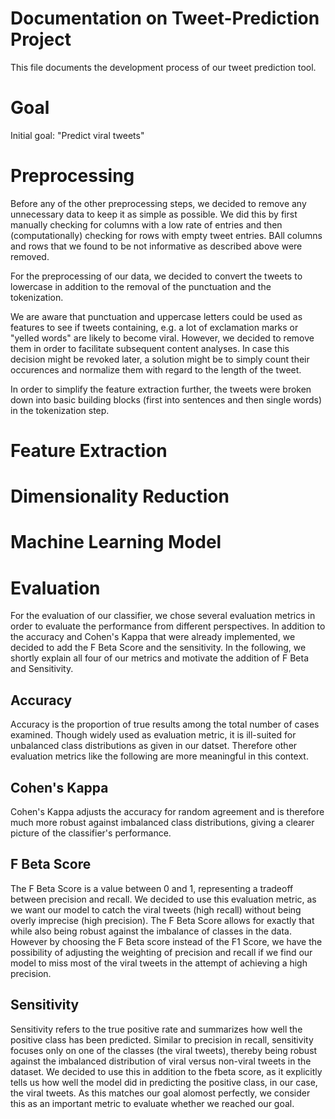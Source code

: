 # Documentation on Tweet-Prediction Project
This file documents the development process of our tweet prediction tool. 

# Goal
Initial goal: "Predict viral tweets"

# Preprocessing
Before any of the other preprocessing steps, we decided to remove any 
unnecessary data to keep it as simple as possible. We did this by first manually 
checking for columns with a low rate of entries and then (computationally)
checking for rows with empty tweet entries. BAll columns and rows that we found 
to be not informative as described above were removed. 

For the preprocessing of our data, we decided to convert the tweets to
lowercase in addition to the removal of the punctuation and the tokenization.

We are aware that punctuation and uppercase letters could be used as features
to see if tweets containing, e.g. a lot of exclamation marks or "yelled words"
are likely to become viral.
However, we decided to remove them in order to facilitate subsequent content
analyses. In case this decision might be revoked later, a solution might be
to simply count their occurences and normalize them with regard to the length
of the tweet.

In order to simplify the feature extraction further, the tweets were broken
down into basic building blocks (first into sentences and then single words)
in the tokenization step.

# Feature Extraction

# Dimensionality Reduction

# Machine Learning Model

# Evaluation
For the evaluation of our classifier, we chose several evaluation metrics in 
order to evaluate the performance from different perspectives.
In addition to the accuracy and Cohen's Kappa that were already implemented, 
we decided to add the F Beta Score and the sensitivity. In the following, 
we shortly explain all four of our metrics and motivate the addition of
F Beta and Sensitivity. 

## Accuracy 
Accuracy is the proportion of true results among the total number of cases 
examined. Though widely used as evaluation metric, it is ill-suited for 
unbalanced class distributions as given in our datset. Therefore other 
evaluation metrics like the following are more meaningful in this context. 

## Cohen's Kappa
Cohen's Kappa adjusts the accuracy for random agreement and is therefore much
more robust against imbalanced class distributions, giving a clearer picture of
the classifier's performance.

## F Beta Score 
The F Beta Score is a value between 0 and 1, representing a tradeoff between
precision and recall. We decided to use this evaluation metric, as we want our 
model to catch the viral tweets (high recall) without being overly imprecise 
(high precision). The F Beta Score allows for exactly that while also being 
robust against the imbalance of classes in the data.
However by choosing the F Beta score instead of the F1 Score, we have the 
possibility of adjusting the weighting of precision and recall if we find our 
model to miss most of the viral tweets in the attempt of achieving a high 
precision. 

## Sensitivity 
Sensitivity refers to the true positive rate and summarizes how well the 
positive class has been predicted. Similar to precision in recall, sensitivity 
focuses only on one of the classes (the viral tweets), thereby being robust 
against the imbalanced distribution of viral versus non-viral tweets in the 
dataset. We decided to use this in addition to the fbeta score, as it 
explicitly tells us how well the model did in predicting the positive class, in
our case, the viral tweets. As this matches our goal alomost perfectly, we 
consider this as an important metric to evaluate whether we reached our goal.